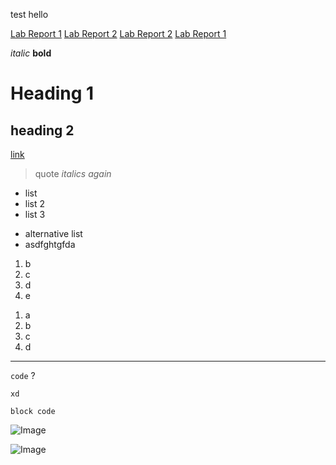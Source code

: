 test hello 

[Lab Report 1](lab-report-1-week-2.html)
[Lab Report 2](lab-report-2-week-4.html)
[Lab Report 2](https://kevinchang1125.github.io/cse15l-lab-reports/lab-report-2-week-4.html)
[Lab Report 1](https://kevinchang1125.github.io/cse15l-lab-reports/lab-report-1-week-2.html)


*italic*
**bold**
# Heading 1
## heading 2
[link](google.com)
> quote
> *italics again*


* list
* list 2
* list 3

- alternative list
- asdfghtgfda


1. b
2. c
3. d
4. e

1) a
2) b
3) c
4) d


---
` code ` ?

` xd `

```
block code
``` 

![Image](https://img.thedailybeast.com/image/upload/c_crop,d_placeholder_euli9k,h_1687,w_3000,x_0,y_0/dpr_1.5/c_limit,w_1600/fl_lossy,q_auto/v1587261517/04182020-Oconnor-Dr-Seuss-Library-Library-tease_lacqai)

![Image](https://i.imgur.com/wh7BPD3.jpeg)

